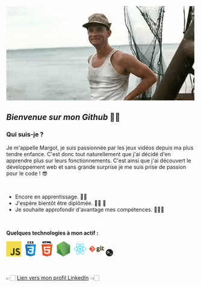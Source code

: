 <img src="./assets/hey.gif"/>

## <em>Bienvenue sur mon Github</em> 👋🤗

### **Qui suis-je ?**

Je m'appelle Margot, je suis passionnée par les jeux vidéos depuis ma plus tendre enfance. C'est donc tout naturellement que j'ai décidé d'en apprendre plus sur leurs fonctionnements. C'est ainsi que j'ai découvert le développement web et sans grande surprise je me suis prise de passion pour le code ! 😎

<br/>

- Encore en apprentissage. 💪📕
- J'espère bientôt être diplômée. 👩‍🎓 🎉
- Je souhaite approfondir d'avantage mes compétences. 👩‍💻🤓

<br/>

**Quelques technologies à mon actif :**
<br/>

<code><img height="40" src="https://raw.githubusercontent.com/github/explore/80688e429a7d4ef2fca1e82350fe8e3517d3494d/topics/javascript/javascript.png"></code>
<code><img height="40" src="https://raw.githubusercontent.com/github/explore/80688e429a7d4ef2fca1e82350fe8e3517d3494d/topics/css/css.png"></code>
<code><img height="40" src="https://raw.githubusercontent.com/github/explore/80688e429a7d4ef2fca1e82350fe8e3517d3494d/topics/html/html.png"></code>
<code><img height="40" src="https://raw.githubusercontent.com/github/explore/80688e429a7d4ef2fca1e82350fe8e3517d3494d/topics/nodejs/nodejs.png"></code>
<code><img height="40" src="https://raw.githubusercontent.com/github/explore/80688e429a7d4ef2fca1e82350fe8e3517d3494d/topics/react/react.png"></code>
<code><img height="40" src="https://raw.githubusercontent.com/github/explore/80688e429a7d4ef2fca1e82350fe8e3517d3494d/topics/git/git.png"></code>
<code><img height="20" src="https://raw.githubusercontent.com/github/explore/80688e429a7d4ef2fca1e82350fe8e3517d3494d/topics/terminal/terminal.png"></code>

<!-- <img src="https://github-readme-stats.vercel.app/api/top-langs/?username=margottropini&layout=compact" /> -->

<br/>

👉🏻 [Lien vers mon profil LinkedIn](https://www.linkedin.com/in/margot-tropini-%F0%9F%91%A9%E2%80%8D%F0%9F%92%BB-81680a19b/) 👈🏻
